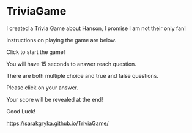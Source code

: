 # TriviaGame
I created a Trivia Game about Hanson, I promise I am not their only fan! 

Instructions on playing the game are below. 

Click to start the game!

You will have 15 seconds to answer reach question.
                   
There are both multiple choice and true and false questions.
 
Please click on your answer.

Your score will be revealed at the end! 

Good Luck!

 https://sarakgryka.github.io/TriviaGame/
